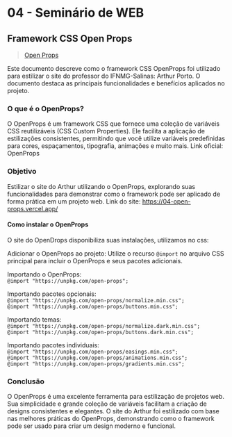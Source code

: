 ﻿# 04 - Seminário de WEB

## Framework CSS Open Props

> [Open Props](https://open-props.style/)

Este documento descreve como o framework CSS OpenProps foi utilizado para estilizar o site do professor do IFNMG-Salinas: Arthur Porto. O documento destaca as principais funcionalidades e benefícios aplicados no projeto.

### O que é o OpenProps?

O OpenProps é um framework CSS que fornece uma coleção de variáveis CSS reutilizáveis (CSS Custom Properties). Ele facilita a aplicação de estilizações consistentes, permitindo que você utilize variáveis predefinidas para cores, espaçamentos, tipografia, animações e muito mais.
Link oficial: OpenProps

### Objetivo

Estilizar o site do Arthur utilizando o OpenProps, explorando suas funcionalidades para demonstrar como o framework pode ser aplicado de forma prática em um projeto web.
Link do site: https://04-open-props.vercel.app/

#### Como instalar o OpenProps

O site do OpenDrops disponibiliza suas instalações, utilizamos no css:

Adicionar o OpenProps ao projeto:
Utilize o recurso `@import` no arquivo CSS principal para incluir o OpenProps e seus pacotes adicionais.

Importando o OpenProps: <br>
`@import "https://unpkg.com/open-props";` <br>

Importando pacotes opcionais:<br>
`@import "https://unpkg.com/open-props/normalize.min.css";`<br>
`@import "https://unpkg.com/open-props/buttons.min.css";` <br>

Importando temas:<br>
`@import "https://unpkg.com/open-props/normalize.dark.min.css";` <br>
`@import "https://unpkg.com/open-props/buttons.dark.min.css";` <br>

Importando pacotes individuais:<br>
`@import "https://unpkg.com/open-props/easings.min.css";` <br>
`@import "https://unpkg.com/open-props/animations.min.css";` <br>
`@import "https://unpkg.com/open-props/gradients.min.css";`<br>

### Conclusão

O OpenProps é uma excelente ferramenta para estilização de projetos web. Sua simplicidade e grande coleção de variáveis facilitam a criação de designs consistentes e elegantes.
O site do Arthur foi estilizado com base nas melhores práticas do OpenProps, demonstrando como o framework pode ser usado para criar um design moderno e funcional.
